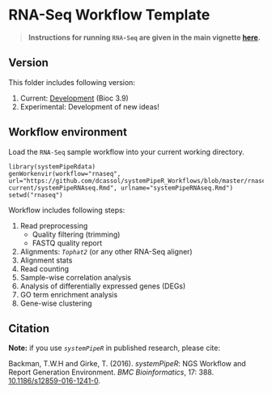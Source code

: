 # RNA-Seq Workflow Template

> **Instructions for running `RNA-Seq` are given in the main vignette [here](https://htmlpreview.github.io/?https://github.com/tgirke/systemPipeRdata/blob/master/inst/extdata/workflows/rnaseq/systemPipeRNAseq.html).**

## Version

This folder includes following version:

1. Current: [Development](http://www.bioconductor.org/packages/devel/bioc/html/systemPipeR.html) (Bioc 3.9)
2. Experimental: Development of new ideas!

## Workflow environment

Load the `RNA-Seq` sample workflow into your current working directory.

```{r genRNA_workflow, eval=FALSE}
library(systemPipeRdata)
genWorkenvir(workflow="rnaseq", url="https://github.com/dcassol/systemPipeR_Workflows/blob/master/rnaseq/version-current/systemPipeRNAseq.Rmd", urlname="systemPipeRNAseq.Rmd")
setwd("rnaseq")
```

Workflow includes following steps:

1. Read preprocessing
    + Quality filtering (trimming)
    + FASTQ quality report
2. Alignments: _`Tophat2`_ (or any other RNA-Seq aligner)
3. Alignment stats 
4. Read counting 
5. Sample-wise correlation analysis
6. Analysis of differentially expressed genes (DEGs)
7. GO term enrichment analysis
8. Gene-wise clustering

## Citation

**Note:** if you use _`systemPipeR`_ in published research, please cite:

Backman, T.W.H and Girke, T. (2016). *systemPipeR*: NGS Workflow and Report Generation Environment. *BMC Bioinformatics*, 17: 388. [10.1186/s12859-016-1241-0](https://doi.org/10.1186/s12859-016-1241-0).


